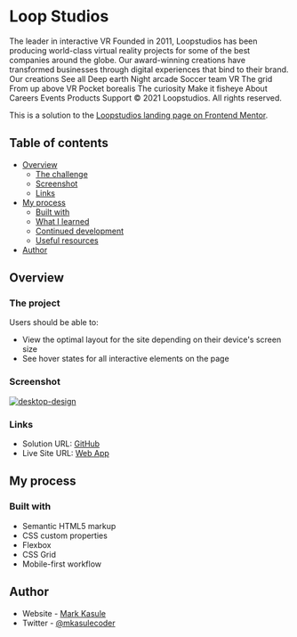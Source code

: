 # Loop Studios
The leader in interactive VR Founded in 2011, Loopstudios has been producing world-class virtual reality projects for some of the best companies around the globe. Our award-winning creations have transformed businesses through digital experiences that bind to their brand. Our creations See all Deep earth Night arcade Soccer team VR The grid From up above VR Pocket borealis The curiosity Make it fisheye About Careers Events Products Support © 2021 Loopstudios. All rights reserved.

This is a solution to the [Loopstudios landing page on Frontend Mentor](https://www.frontendmentor.io/challenges/loopstudios-landing-page-N88J5Onjw).

## Table of contents

- [Overview](#overview)
  - [The challenge](#the-challenge)
  - [Screenshot](#screenshot)
  - [Links](#links)
- [My process](#my-process)
  - [Built with](#built-with)
  - [What I learned](#what-i-learned)
  - [Continued development](#continued-development)
  - [Useful resources](#useful-resources)
- [Author](#markkasule)


## Overview

### The project

Users should be able to:

- View the optimal layout for the site depending on their device's screen size
- See hover states for all interactive elements on the page

### Screenshot

[![desktop-design](https://user-images.githubusercontent.com/31680529/162809552-32f8a990-941a-45d6-9df5-21176ba58fbd.jpg)](https://loopstudiosdemo.netlify.app/)

### Links

- Solution URL: [GitHub](https://github.com/casulemarc/loopstudios)
- Live Site URL: [Web App](https://loopstudiosdemo.netlify.app/)

## My process

### Built with

- Semantic HTML5 markup
- CSS custom properties
- Flexbox
- CSS Grid
- Mobile-first workflow

## Author

- Website - [Mark Kasule](https://www.mlkasule.com)
- Twitter - [@mkasulecoder](https://www.twitter.com/mkasulecoder)


